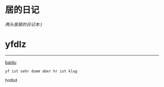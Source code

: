 # 居的日记
*两头居居的日记本:)*
# yfdlz
***
[baidu](http://baidu.com)

`yf ist sehr dumm aber hr ist klug`

hrdbd
